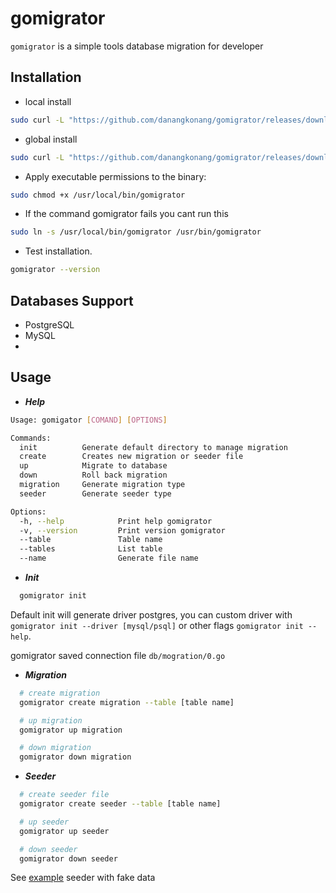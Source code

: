 # gomigrator

`gomigrator` is a simple tools database migration for developer

## Installation
 
  - local install

  ```bash
  sudo curl -L "https://github.com/danangkonang/gomigrator/releases/download/0.1.2/gomigrator" -o gomigrator && sudo chmod +x gomigrator
  ```

  - global install

  ```bash
  sudo curl -L "https://github.com/danangkonang/gomigrator/releases/download/0.1.2/gomigrator" -o /usr/local/bin/gomigrator
  ```

  - Apply executable permissions to the binary:
  ```bash
  sudo chmod +x /usr/local/bin/gomigrator
  ```

  -  If the command gomigrator fails you cant run this
  ```bash
  sudo ln -s /usr/local/bin/gomigrator /usr/bin/gomigrator
  ```

  - Test installation.
  ```bash
  gomigrator --version
  ```

## Databases Support

* PostgreSQL
* MySQL
* 

## Usage
- ***Help***

```bash
Usage: gomigator [COMAND] [OPTIONS]

Commands:
  init          Generate default directory to manage migration
  create        Creates new migration or seeder file
  up            Migrate to database
  down          Roll back migration
  migration     Generate migration type
  seeder        Generate seeder type

Options:
  -h, --help            Print help gomigrator
  -v, --version         Print version gomigrator
  --table               Table name
  --tables              List table
  --name                Generate file name
```
- ***Init***

```bash
  gomigrator init
```
Default init will generate driver postgres, you can custom driver with `gomigrator init --driver [mysql/psql]` or other flags  `gomigrator init --help`.

gomigrator saved connection file `db/mogration/0.go`

- ***Migration***

```bash
  # create migration
  gomigrator create migration --table [table name]

  # up migration
  gomigrator up migration

  # down migration
  gomigrator down migration
```

- ***Seeder***

```bash
  # create seeder file
  gomigrator create seeder --table [table name]

  # up seeder
  gomigrator up seeder

  # down seeder
  gomigrator down seeder
```

See [example](https://github.com/danangkonang/gomigrator/blob/master/EXAMPLE.md) seeder with fake data
